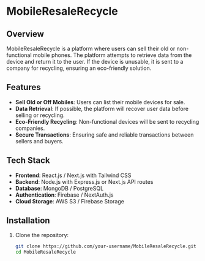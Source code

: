 # MobileResaleRecycle

## Overview
MobileResaleRecycle is a platform where users can sell their old or non-functional mobile phones. The platform attempts to retrieve data from the device and return it to the user. If the device is unusable, it is sent to a company for recycling, ensuring an eco-friendly solution.

## Features
- **Sell Old or Off Mobiles**: Users can list their mobile devices for sale.
- **Data Retrieval**: If possible, the platform will recover user data before selling or recycling.
- **Eco-Friendly Recycling**: Non-functional devices will be sent to recycling companies.
- **Secure Transactions**: Ensuring safe and reliable transactions between sellers and buyers.

## Tech Stack
- **Frontend**: React.js / Next.js with Tailwind CSS
- **Backend**: Node.js with Express.js or Next.js API routes
- **Database**: MongoDB / PostgreSQL
- **Authentication**: Firebase / NextAuth.js
- **Cloud Storage**: AWS S3 / Firebase Storage

## Installation

1. Clone the repository:
   ```sh
   git clone https://github.com/your-username/MobileResaleRecycle.git
   cd MobileResaleRecycle

